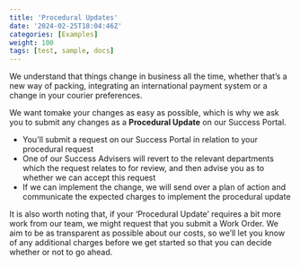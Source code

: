 ```yaml
---
title: 'Procedural Updates'
date: '2024-02-25T18:04:46Z'
categories: [Examples]
weight: 100
tags: [test, sample, docs]
---
```


We understand that things change in business all the time, whether that’s a new way of packing,
integrating an international payment system or a change in your courier preferences. 

We want tomake your changes as easy as possible, which is why we ask you to submit any changes as a
**Procedural Update** on our Success Portal.

- You'll submit a request on our Success Portal in relation to your procedural request
- One of our Success Advisers will revert to the relevant departments which the request relates
to for review, and then advise you as to whether we can accept this request
- If we can implement the change, we will send over a plan of action and communicate the
expected charges to implement the procedural update

It is also worth noting that, if your ‘Procedural Update’ requires a bit more work from our team, we
might request that you submit a Work Order. We aim to be as transparent as possible about our
costs, so we’ll let you know of any additional charges before we get started so that you can decide
whether or not to go ahead.
